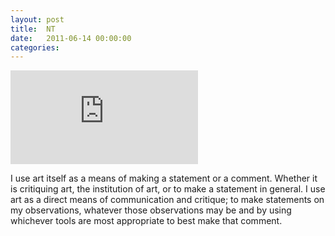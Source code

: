 ```yaml
---
layout: post
title:  NT
date:   2011-06-14 00:00:00
categories: 
---
```


<iframe class="movie-frame" src="http://player.vimeo.com/video/41877058?title=0&amp;byline=0&amp;portrait=0&amp;color=939b9e&amp;autoplay=1&amp;loop=1&amp;api=1" frameborder="0" webkitAllowFullScreen mozallowfullscreen allowFullScreen></iframe>

I use art itself as a means of making a statement or a comment. Whether it is critiquing art, the institution of art, or to make a statement in general. I use art as a direct means of communication and critique; to make statements on my observations, whatever those observations may be and by using whichever tools are most appropriate to best make that comment.
